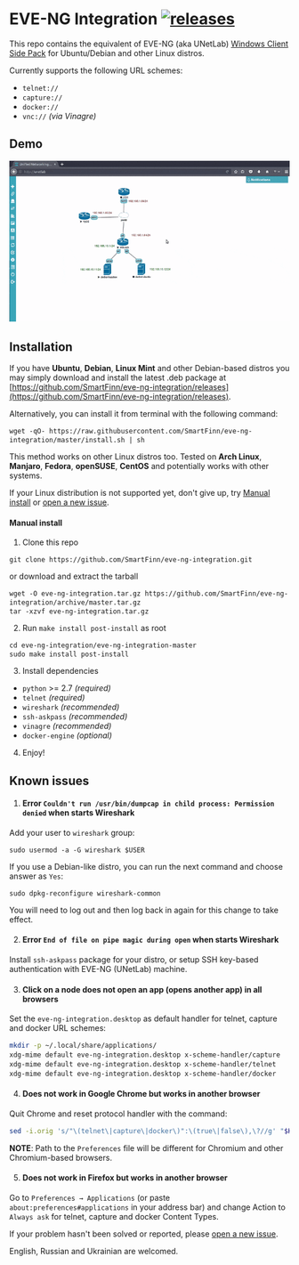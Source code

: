 # EVE-NG Integration [![releases](https://img.shields.io/github/release/smartfinn/eve-ng-integration.svg)](https://github.com/SmartFinn/eve-ng-integration/releases)

This repo contains the equivalent of EVE-NG (aka UNetLab) [Windows Client Side Pack](http://www.eve-ng.net/index.php/downloads/windows-client-side-pack) for Ubuntu/Debian and other Linux distros.

Currently supports the following URL schemes:

* `telnet://`
* `capture://`
* `docker://`
* `vnc://` _(via Vinagre)_

## Demo

![Demo](demo.gif)

## Installation

If you have **Ubuntu**, **Debian**, **Linux Mint** and other Debian-based distros you may simply download and install the latest .deb package at [https://github.com/SmartFinn/eve-ng-integration/releases](https://github.com/SmartFinn/eve-ng-integration/releases).

Alternatively, you can install it from terminal with the following command:

```
wget -qO- https://raw.githubusercontent.com/SmartFinn/eve-ng-integration/master/install.sh | sh
```

This method works on other Linux distros too. Tested on **Arch Linux**, **Manjaro**, **Fedora**, **openSUSE**, **CentOS** and potentially works with other systems.

If your Linux distribution is not supported yet, don't give up, try [Manual install](#manual-install) or [open a new issue](https://github.com/SmartFinn/eve-ng-integration/issues/new).

#### Manual install

1. Clone this repo

  ```
  git clone https://github.com/SmartFinn/eve-ng-integration.git
  ```
  or download and extract the tarball
  ```
  wget -O eve-ng-integration.tar.gz https://github.com/SmartFinn/eve-ng-integration/archive/master.tar.gz
  tar -xzvf eve-ng-integration.tar.gz
  ```

2. Run `make install post-install` as root

  ```
  cd eve-ng-integration/eve-ng-integration-master
  sudo make install post-install
  ```

3. Install dependencies

  * `python` >= 2.7 _(required)_
  * `telnet` _(required)_
  * `wireshark` _(recommended)_
  * `ssh-askpass` _(recommended)_
  * `vinagre` _(recommended)_
  * `docker-engine` _(optional)_

4. Enjoy!

## Known issues

1. #### Error `Couldn't run /usr/bin/dumpcap in child process: Permission denied` when starts Wireshark

  Add your user to `wireshark` group:

  ```
  sudo usermod -a -G wireshark $USER
  ```

  If you use a Debian-like distro, you can run the next command and choose answer as `Yes`:

  ```
  sudo dpkg-reconfigure wireshark-common
  ```

  You will need to log out and then log back in again for this change to take effect.

2. #### Error `End of file on pipe magic during open` when starts Wireshark

  Install `ssh-askpass` package for your distro, or setup SSH key-based authentication with EVE-NG (UNetLab) machine.

3. #### Click on a node does not open an app (opens another app) in all browsers

  Set the `eve-ng-integration.desktop` as default handler for telnet, capture and docker URL schemes:

  ```bash
  mkdir -p ~/.local/share/applications/
  xdg-mime default eve-ng-integration.desktop x-scheme-handler/capture
  xdg-mime default eve-ng-integration.desktop x-scheme-handler/telnet
  xdg-mime default eve-ng-integration.desktop x-scheme-handler/docker
  ```

4. #### Does not work in Google Chrome but works in another browser

  Quit Chrome and reset protocol handler with the command:

  ```bash
  sed -i.orig 's/"\(telnet\|capture\|docker\)":\(true\|false\),\?//g' "$HOME/.config/google-chrome/Default/Preferences"
  ```

  **NOTE**: Path to the `Preferences` file will be different for Chromium and other Chromium-based browsers.

5. #### Does not work in Firefox but works in another browser

  Go to `Preferences → Applications` (or paste `about:preferences#applications` in your address bar) and change Action to `Always ask` for telnet, capture and docker Content Types.

If your problem hasn't been solved or reported, please [open a new issue](https://github.com/SmartFinn/eve-ng-integration/issues).

English, Russian and Ukrainian are welcomed.
